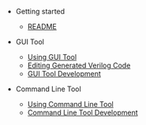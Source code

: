 - Getting started

  - [README](/)

- GUI Tool

  - [Using GUI Tool](/using_gui_tool.md)
  - [Editing Generated Verilog Code](/editing_generated_verilog_code.md)
  - [GUI Tool Development](/gui_tool_development.md)

- Command Line Tool
  - [Using Command Line Tool](/using_cmd_tool.md)
  - [Command Line Tool Development](/cmd_tool_development.md)
